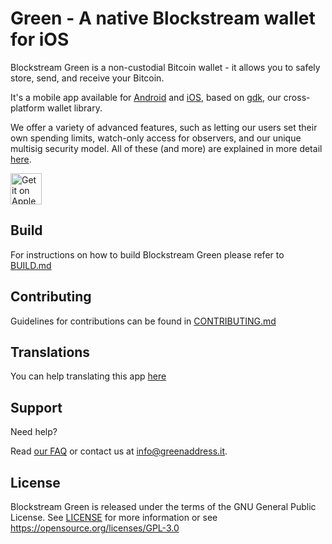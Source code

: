 # Green - A native Blockstream wallet for iOS

Blockstream Green is a non-custodial Bitcoin wallet - it allows you to safely store, send, and receive your Bitcoin.

It's a mobile app available for [Android](https://github.com/Blockstream/green_android) and [iOS](https://github.com/Blockstream/green_ios), based on [gdk](https://github.com/blockstream/gdk), our cross-platform wallet library.

We offer a variety of advanced features, such as letting our users set their own spending limits, watch-only access for observers, and our unique multisig security model.
All of these (and more) are explained in more detail [here](https://docs.blockstream.com/green/getting-started/intro.html).

<a href="https://itunes.apple.com/app/id1402243590" target="_blank">
<img src="https://developer.apple.com/app-store/marketing/guidelines/images/badge-example-preferred_2x.png" alt="Get it on Apple Store" height="50"/></a>

## Build

For instructions on how to build Blockstream Green please refer to [BUILD.md](BUILD.md)

## Contributing

Guidelines for contributions can be found in [CONTRIBUTING.md](CONTRIBUTING.md)

## Translations

You can help translating this app [here](https://www.transifex.com/blockstream/blockstream-green/)

## Support

Need help?

Read [our FAQ](https://greenaddress.it/en/faq.html) or contact us at [info@greenaddress.it](mailto:info@greenaddress.it).

## License

Blockstream Green is released under the terms of the GNU General Public License. See [LICENSE](LICENSE) for more information or see https://opensource.org/licenses/GPL-3.0

